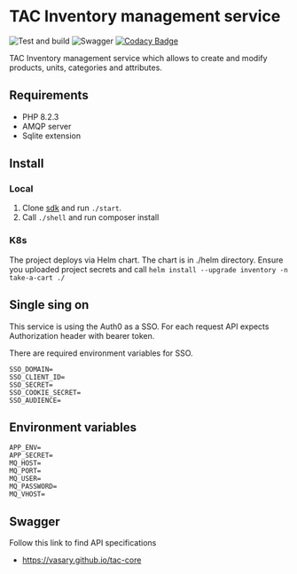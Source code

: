# TAC Inventory management service

![Test and build](https://github.com/Vasary/tac-core/actions/workflows/build.yml/badge.svg?branch=main) ![Swagger](https://github.com/Vasary/tac-core/actions/workflows/pages.yml/badge.svg?branch=main) [![Codacy Badge](https://app.codacy.com/project/badge/Grade/ddcf00710113400f85c74968cc252a20)](https://www.codacy.com/gh/Vasary/tac-core/dashboard?utm_source=github.com&amp;utm_medium=referral&amp;utm_content=Vasary/tac-core&amp;utm_campaign=Badge_Grade)

TAC Inventory management service which allows to create and modify products, units, categories and attributes.

## Requirements
* PHP 8.2.3
* AMQP server
* Sqlite extension

## Install

### Local
1. Clone [sdk](https://vasary.github.io/tac-sdk) and run `./start`.
2. Call `./shell` and run composer install

### K8s
The project deploys via Helm chart. The chart is in ./helm directory. 
Ensure you uploaded project secrets and call `helm install --upgrade inventory -n take-a-cart ./`


## Single sing on
This service is using the Auth0 as a SSO. For each request API expects Authorization header with bearer token.

There are required environment variables for SSO.
```shell
SSO_DOMAIN=
SSO_CLIENT_ID=
SSO_SECRET=
SSO_COOKIE_SECRET=
SSO_AUDIENCE=
```

## Environment variables
```shell
APP_ENV=
APP_SECRET=
MQ_HOST=
MQ_PORT=
MQ_USER=
MQ_PASSWORD=
MQ_VHOST=
```

## Swagger
Follow this link to find API specifications
- https://vasary.github.io/tac-core
